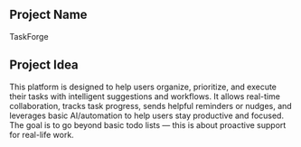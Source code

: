 ## Project Name
TaskForge

## Project Idea
This platform is designed to help users organize, prioritize, and execute their tasks with intelligent suggestions and workflows. It allows real-time collaboration, tracks task progress, sends helpful reminders or nudges, and leverages basic AI/automation to help users stay productive and focused. The goal is to go beyond basic todo lists — this is about proactive support for real-life work. 
